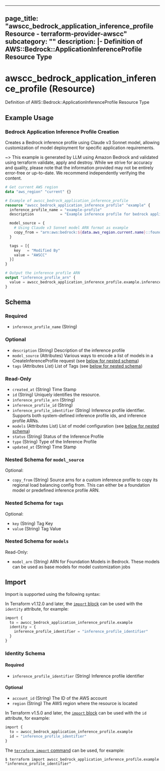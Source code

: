 
---
page_title: "awscc_bedrock_application_inference_profile Resource - terraform-provider-awscc"
subcategory: ""
description: |-
  Definition of AWS::Bedrock::ApplicationInferenceProfile Resource Type
---

# awscc_bedrock_application_inference_profile (Resource)

Definition of AWS::Bedrock::ApplicationInferenceProfile Resource Type

## Example Usage

### Bedrock Application Inference Profile Creation

Creates a Bedrock inference profile using Claude v3 Sonnet model, allowing customization of model deployment for specific application requirements.

~> This example is generated by LLM using Amazon Bedrock and validated using terraform validate, apply and destroy. While we strive for accuracy and quality, please note that the information provided may not be entirely error-free or up-to-date. We recommend independently verifying the content.

```terraform
# Get current AWS region
data "aws_region" "current" {}

# Example of awscc_bedrock_application_inference_profile
resource "awscc_bedrock_application_inference_profile" "example" {
  inference_profile_name = "example-profile"
  description            = "Example inference profile for bedrock application"

  model_source = {
    # Using Claude v3 Sonnet model ARN format as example
    copy_from = "arn:aws:bedrock:${data.aws_region.current.name}::foundation-model/anthropic.claude-3-sonnet-20240229-v1:0"
  }

  tags = [{
    key   = "Modified By"
    value = "AWSCC"
  }]
}

# Output the inference profile ARN
output "inference_profile_arn" {
  value = awscc_bedrock_application_inference_profile.example.inference_profile_arn
}
```

<!-- schema generated by tfplugindocs -->
## Schema

### Required

- `inference_profile_name` (String)

### Optional

- `description` (String) Description of the inference profile
- `model_source` (Attributes) Various ways to encode a list of models in a CreateInferenceProfile request (see [below for nested schema](#nestedatt--model_source))
- `tags` (Attributes List) List of Tags (see [below for nested schema](#nestedatt--tags))

### Read-Only

- `created_at` (String) Time Stamp
- `id` (String) Uniquely identifies the resource.
- `inference_profile_arn` (String)
- `inference_profile_id` (String)
- `inference_profile_identifier` (String) Inference profile identifier. Supports both system-defined inference profile ids, and inference profile ARNs.
- `models` (Attributes List) List of model configuration (see [below for nested schema](#nestedatt--models))
- `status` (String) Status of the Inference Profile
- `type` (String) Type of the Inference Profile
- `updated_at` (String) Time Stamp

<a id="nestedatt--model_source"></a>
### Nested Schema for `model_source`

Optional:

- `copy_from` (String) Source arns for a custom inference profile to copy its regional load balancing config from. This
can either be a foundation model or predefined inference profile ARN.


<a id="nestedatt--tags"></a>
### Nested Schema for `tags`

Optional:

- `key` (String) Tag Key
- `value` (String) Tag Value


<a id="nestedatt--models"></a>
### Nested Schema for `models`

Read-Only:

- `model_arn` (String) ARN for Foundation Models in Bedrock. These models can be used as base models for model customization jobs

## Import

Import is supported using the following syntax:

In Terraform v1.12.0 and later, the [`import` block](https://developer.hashicorp.com/terraform/language/import) can be used with the `identity` attribute, for example:

```terraform
import {
  to = awscc_bedrock_application_inference_profile.example
  identity = {
    inference_profile_identifier = "inference_profile_identifier"
  }
}
```

<!-- schema generated by tfplugindocs -->
### Identity Schema

#### Required

- `inference_profile_identifier` (String) Inference profile identifier

#### Optional

- `account_id` (String) The ID of the AWS account
- `region` (String) The AWS region where the resource is located

In Terraform v1.5.0 and later, the [`import` block](https://developer.hashicorp.com/terraform/language/import) can be used with the `id` attribute, for example:

```terraform
import {
  to = awscc_bedrock_application_inference_profile.example
  id = "inference_profile_identifier"
}
```

The [`terraform import` command](https://developer.hashicorp.com/terraform/cli/commands/import) can be used, for example:

```shell
$ terraform import awscc_bedrock_application_inference_profile.example "inference_profile_identifier"
```
